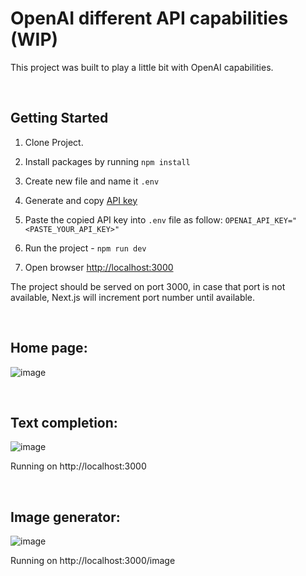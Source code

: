 # OpenAI different API capabilities (WIP)
This project was built to play a little bit with OpenAI capabilities.

&nbsp;
## Getting Started
1. Clone Project.
2. Install packages by running `npm install`
3. Create new file and name it `.env`
4. Generate and copy [API key](https://beta.openai.com/account/api-keys)
5. Paste the copied API key into `.env` file as follow: 
``
OPENAI_API_KEY="<PASTE_YOUR_API_KEY>"
``
6. Run the project - `npm run dev`

7. Open browser [http://localhost:3000](http://localhost:3000)

The project should be served on port 3000, in case that port is not available, Next.js will increment port number until available.

&nbsp;
## Home page:
![image](https://user-images.githubusercontent.com/10623307/216786189-c70498b7-b575-4997-8ba8-87d92b307eda.png)

&nbsp;
## Text completion:
![image](https://user-images.githubusercontent.com/10623307/216154202-f614c5af-b9ad-47eb-9ae1-b1c3df727006.png)

Running on http://localhost:3000

&nbsp;
## Image generator:
![image](https://user-images.githubusercontent.com/10623307/216153594-bf8c7a82-79b2-4b90-ad79-424000f5de27.png)

Running on http://localhost:3000/image
